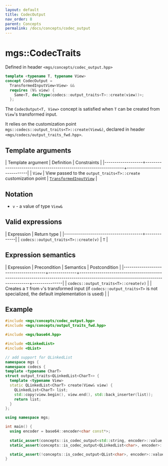```yaml
---
layout: default
title: CodecOutput
nav_order: 8
parent: Concepts
permalink: /docs/concepts/codec_output
---
```


# mgs::CodecTraits

Defined in header `<mgs/concepts/codec_output.hpp>`

```cpp
template <typename T, typename View>
concept CodecOutput =
  TransformedInputView<View> &&
  requires (V& view) {
    Same<T, decltype(codecs::output_traits<T>::create(view))>;
  };
```

The `CodecOutput<T, View>` concept is satisfied when `T` can be created from `View`'s transformed input.

It relies on the customization point `mgs::codecs::output_traits<T>::create(View&)`, declared in header `<mgs/codecs/output_traits_fwd.hpp>`.

## Template arguments

| Template argument | Definition                                                        | Constraints                |
|-------------------+-------------------------------------------------------------------+----------------------------|
| `View`            | View passed to the `output_traits<T>::create` customization point | [`TransformedInputView`]() |

## Notation

* `v` - a value of type `View&`

## Valid expressions

| Expression                            | Return type |
|---------------------------------------+-------------|
| `codecs::output_traits<T>::create(v)` | `T`         |

## Expression semantics

| Expression                            | Precondition | Semantics                                                                                                                         | Postcondition |
|---------------------------------------+--------------+-----------------------------------------------------------------------------------------------------------------------------------+---------------|
| `codecs::output_traits<T>::create(v)` |              | Creates a `T` from `v`'s transformed input (if `codecs::output_traits<T>` is not specialized, the default implementation is used) |               |

## Example

```cpp
#include <mgs/concepts/codec_output.hpp>
#include <mgs/concepts/output_traits_fwd.hpp>

#include <mgs/base64.hpp>

#include <QLinkedList>
#include <QList>

// add support for QLinkedList
namespace mgs {
namespace codecs {
template <typename CharT>
struct output_traits<QLinkedList<CharT>> {
  template <typename View>
  static QLinkedList<CharT> create(View& view) {
    QLinkedList<CharT> list;
    std::copy(view.begin(), view.end(), std::back_inserter(list));
    return list;
  }
};

using namespace mgs;

int main() {
  using encoder = base64::encoder<char const*>;
  
  static_assert(concepts::is_codec_output<std::string, encoder>::value, "");
  static_assert(concepts::is_codec_output<QLinkedList<char>, encoder>::value, "");

  static_assert(!concepts::is_codec_output<QList<char>, encoder>::value, "");
}
```
